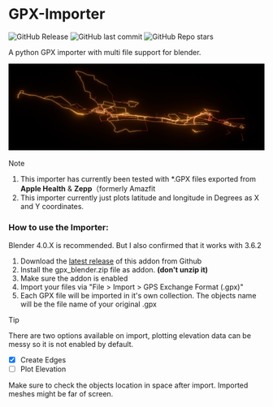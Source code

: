 # GPX-Importer
![GitHub Release](https://img.shields.io/github/v/release/zuggamasta/GPX-Importer?include_prereleases&style=flat-square&logo=blender&logoColor=white) ![GitHub last commit](https://img.shields.io/github/last-commit/zuggamasta/GPX-Importer?style=flat-square) ![GitHub Repo stars](https://img.shields.io/github/stars/zuggamasta/GPX-Importer?style=flat-square)


A python GPX importer with multi file support for blender.

![Large set of *.GPX rendered at once](_examples/preview.jpg)

> [!note]
> 1. This importer has currently been tested with *.GPX files exported from **Apple Health** & **Zepp**（formerly Amazfit
> 2. This importer currently just plots latitude and longitude in Degrees as X and Y coordinates.

### How to use the Importer:
Blender 4.0.X is recommended. But I also confirmed that it works with 3.6.2
1. Download the [latest release](https://github.com/zuggamasta/GPX-Importer/releases/tag/v0.1.1-alpha) of this addon from Github
2. Install the gpx_blender.zip file as addon. **(don't unzip it)**
3. Make sure the addon is enabled
4. Import your files via "File > Import > GPS Exchange Format (.gpx)"
5. Each GPX file will be imported in it's own collection. The objects name will be the file name of your original .gpx
> [!tip]
> There are two options available on import, plotting elevation data can be messy so it is not enabled by default.
> - [x] Create Edges
> - [ ] Plot Elevation

Make sure to check the objects location in space after import. Imported meshes might be far of screen.
